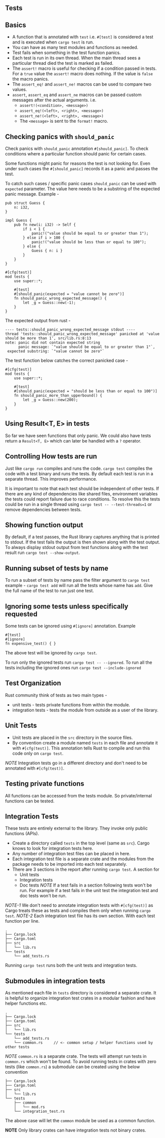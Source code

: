 ## Tests

## Basics

- A function that is annotated with `test` i.e. `#[test]` is considered a test and is executed when `cargo test` is run.
- You can have as many test modules and functions as needed.
- Test fails when something in the test function panics.
- Each test is run in its own thread. When the main thread sees a particular thread died the test is marked as failed.
- The `assert!` macro is useful for checking if a condition passed in tests. For a `true` value the `assert!` macro does nothing. If the value is `false` the macro panics.
- The `assert_eq!` and `assert_ne!` macros can be used to compare two values.
- `assert`, `assert_eq` and `assert_ne` macros can be passed custom messages after the actual arguments. i.e.
   - `assert!(<condition>, <message>)`
   - `assert_eq!(<left>, <right>, <message>)`
   - `assert_ne!(<left>, <right>, <message>)`
   - The `<message>` is sent to the `format!` macro.


## Checking panics with `should_panic`

Check panics with `should_panic` annotation `#[should_panic]`. To check conditions where a particular function should panic for certain cases.

Some functions might panic for reasons the test is not looking for. Even under such cases the `#[should_panic]` records it as a panic and passes the test.

To catch such cases / specific panic cases `should_panic` can be used with `expected` parameter. The value here needs to be a substring of the expected panic message. Example -

```
pub struct Guess {
    n: i32,
}

impl Guess {
    pub fn new(i: i32) -> Self {
        if i < 1 {
            panic!("value should be equal to or greater than 1");
        } else if i > 100 {
            panic!("value should be less than or equal to 100");
        } else {
            Guess { n: i }
        }
    }
}

#[cfg(test)]
mod tests {
    use super::*;

    #[test]
    #[should_panic(expected = "value cannot be zero")]
    fn should_panic_wrong_expected_message() {
        let _g = Guess::new(-1);
    }
}
```

The expected output from rust -

```
---- tests::should_panic_wrong_expected_message stdout ----
thread 'tests::should_panic_wrong_expected_message' panicked at 'value should be more than 1', src/lib.rs:8:13
note: panic did not contain expected string
      panic message: `"value should be equal to or greater than 1"`,
 expected substring: `"value cannot be zero"`
```

The test function below catches the correct panicked case -

```
#[cfg(test)]
mod tests {
    use super::*;

    #[test]
    #[should_panic(expected = "should be less than or equal to 100")]
    fn should_panic_more_than_upperbound() {
        let _g = Guess::new(200);
    }
}
```

## Using Result<T, E> in tests

So far we have seen functions that only panic. We could also have tests return a `Result<T, E>` which can later be handled with a `?` operator.


## Controlling How tests are run

Just like `cargo run` compiles and runs the code. `cargo test` compiles the code with a test binary and runs the tests. By default each test is run in a separate thread. This improves performance. 

It is important to note that each test should be independent of other tests. If there are any kind of dependencies like shared files, environment variables the tests could report failure due to race conditions. To resolve this the tests could be run in a single thread using `cargo test -- --test-threads=1` or remove dependencies between tests.

## Showing function output

By default, if a test passes, the Rust library captures anything that is printed to stdout. If the test fails the output is then shown along with the test output. To always display stdout output from test functions along with the test result run `cargo test --show-output`.

## Running subset of tests by name

To run a subset of tests by name pass the filter argument to `cargo test` example - `cargo test add` will run all the tests whose name has `add`. Give the full name of the test to run just one test.

## Ignoring some tests unless specifically requested

Some tests can be ignored using `#[ignore]` annotation. Example 

```
#[test]
#[ignore]
fn expensive_test() { }
```

The above test will be ignored by `cargo test`. 

To run only the ignored tests run `cargo test -- --ignored`. 
To run all the tests including the ignored ones run `cargo test --include-ignored`

## Test Organization

Rust community think of tests as two main types -

- unit tests - tests private functions from within the module.
- integration tests - tests the module from outside as a user of the library.

## Unit Tests

- Unit tests are placed in the `src` directory in the source files.
- By convention create a module named `tests` in each file and annotate it with `#[cfg(test)]`. This annotation tells Rust to compile and run this code only on `cargo test`. 

_NOTE_ Integration tests go in a different directory and don't need to be annotated with `#[cfg(test)]`.

## Testing private functions

All functions can be accessed from the tests module. So private/internal functions can be tested.

## Integration Tests

These tests are entirely external to the library. They invoke only public functions (APIs). 

- Create a directory called `tests` in the top level (same as `src`). Cargo knows to look for integration tests here. 
- Any number of integration test files can be placed in here.
- Each integration test file is a separate crate and the modules from the package needs to be imported into each test separately.
- There are 3 sections in the report after running `cargo test`. A section for 
  - Unit tests
  - Integration tests
  - Doc tests
  _NOTE_ If a test fails in a section following tests won't be run. For example if a test fails in the unit test the integration test and doc tests won't be run.

_NOTE-1_ We don't need to annotate integration tests with `#[cfg(test)]` as Cargo treats these as tests and compiles them only when running `cargo test`.
_NOTE-2_ Each integration test file has its own section. With each test function per line.

```
.
├── Cargo.lock
├── Cargo.toml
├── src
│   └── lib.rs
└── tests
    └── add_tests.rs
```

Running `cargo test` runs both the unit tests and integration tests.

## Submodules in integration tests

As mentioned each file in `tests` directory is considered a separate crate. It is helpful to organize integration test crates in a modular fashion and have helper functions etc. 

```
.
├── Cargo.lock
├── Cargo.toml
├── src
│   └── lib.rs
└── tests
    └── add_tests.rs
    └── common.rs     // <- common setup / helper functions used by other tests
```

*NOTE* `common.rs` is a separate crate. The tests will attempt run tests in `common.rs` which won't be found. To avoid running tests in crates with zero tests (like `common.rs`) a submodule can be created using the below convention

```
├── Cargo.lock
├── Cargo.toml
├── src
│   └── lib.rs
└── tests
    ├── common
    │   └── mod.rs
    └── integration_test.rs
```

The above case will let the `common` module be used as a common function.

**NOTE** Only library crates can have integration tests not binary crates.
